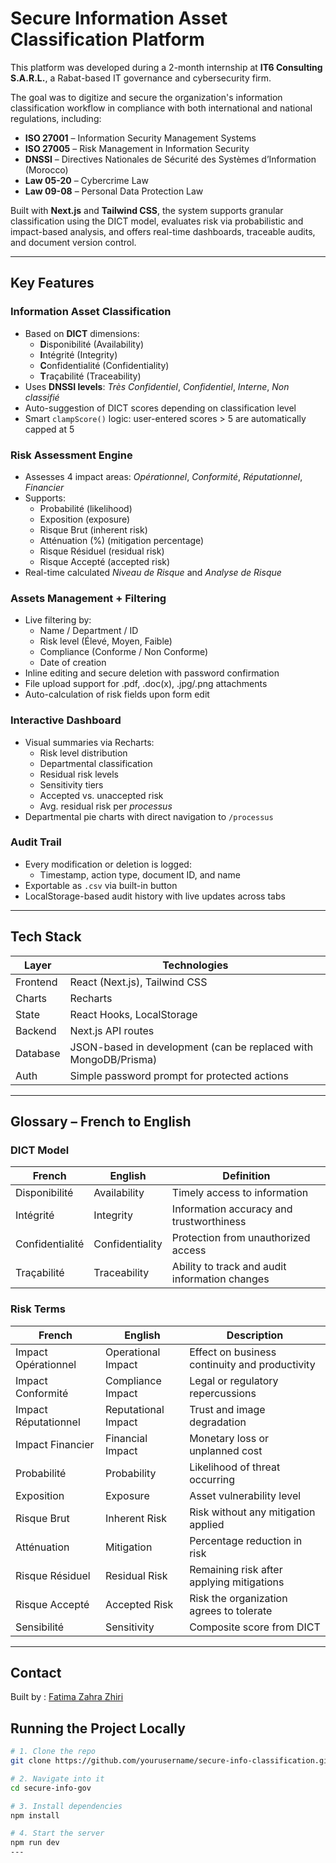 #  Secure Information Asset Classification Platform

This platform was developed during a 2-month internship at **IT6 Consulting S.A.R.L.**, a Rabat-based IT governance and cybersecurity firm.

The goal was to digitize and secure the organization's information classification workflow in compliance with both international and national regulations, including:

- **ISO 27001** – Information Security Management Systems
- **ISO 27005** – Risk Management in Information Security
- **DNSSI** – Directives Nationales de Sécurité des Systèmes d’Information (Morocco)
- **Law 05-20** – Cybercrime Law
- **Law 09-08** – Personal Data Protection Law

Built with **Next.js** and **Tailwind CSS**, the system supports granular classification using the DICT model, evaluates risk via probabilistic and impact-based analysis, and offers real-time dashboards, traceable audits, and document version control.

---

##  Key Features

### Information Asset Classification
- Based on **DICT** dimensions:
  - **D**isponibilité (Availability)
  - **I**ntégrité (Integrity)
  - **C**onfidentialité (Confidentiality)
  - **T**raçabilité (Traceability)
- Uses **DNSSI levels**: _Très Confidentiel_, _Confidentiel_, _Interne_, _Non classifié_
- Auto-suggestion of DICT scores depending on classification level
- Smart `clampScore()` logic: user-entered scores > 5 are automatically capped at 5

### Risk Assessment Engine
- Assesses 4 impact areas: _Opérationnel_, _Conformité_, _Réputationnel_, _Financier_
- Supports:
  - Probabilité (likelihood)
  - Exposition (exposure)
  - Risque Brut (inherent risk)
  - Atténuation (%) (mitigation percentage)
  - Risque Résiduel (residual risk)
  - Risque Accepté (accepted risk)
- Real-time calculated *Niveau de Risque* and *Analyse de Risque*

###  Assets Management + Filtering
- Live filtering by:
  -  Name / Department / ID
  -  Risk level (Élevé, Moyen, Faible)
  - Compliance (Conforme / Non Conforme)
  - Date of creation
- Inline editing and secure deletion with password confirmation
- File upload support for .pdf, .doc(x), .jpg/.png attachments
- Auto-calculation of risk fields upon form edit

### Interactive Dashboard
- Visual summaries via Recharts:
  - Risk level distribution
  - Departmental classification
  - Residual risk levels
  - Sensitivity tiers
  - Accepted vs. unaccepted risk
  - Avg. residual risk per *processus*
- Departmental pie charts with direct navigation to `/processus`

### Audit Trail
- Every modification or deletion is logged:
  - Timestamp, action type, document ID, and name
- Exportable as `.csv` via built-in button
- LocalStorage-based audit history with live updates across tabs

---

## Tech Stack

| Layer | Technologies |
|-------|--------------|
| Frontend | React (Next.js), Tailwind CSS |
| Charts | Recharts |
| State | React Hooks, LocalStorage |
| Backend | Next.js API routes |
| Database | JSON-based in development (can be replaced with MongoDB/Prisma) |
| Auth | Simple password prompt for protected actions |

---

##  Glossary – French to English

###  DICT Model
| French              | English          | Definition |
|---------------------|------------------|------------|
| Disponibilité        | Availability      | Timely access to information |
| Intégrité            | Integrity         | Information accuracy and trustworthiness |
| Confidentialité      | Confidentiality   | Protection from unauthorized access |
| Traçabilité          | Traceability      | Ability to track and audit information changes |

###  Risk Terms
| French               | English              | Description |
|----------------------|----------------------|-------------|
| Impact Opérationnel   | Operational Impact    | Effect on business continuity and productivity |
| Impact Conformité     | Compliance Impact     | Legal or regulatory repercussions |
| Impact Réputationnel  | Reputational Impact   | Trust and image degradation |
| Impact Financier      | Financial Impact      | Monetary loss or unplanned cost |
| Probabilité           | Probability           | Likelihood of threat occurring |
| Exposition            | Exposure              | Asset vulnerability level |
| Risque Brut           | Inherent Risk         | Risk without any mitigation applied |
| Atténuation           | Mitigation            | Percentage reduction in risk |
| Risque Résiduel       | Residual Risk         | Remaining risk after applying mitigations |
| Risque Accepté        | Accepted Risk         | Risk the organization agrees to tolerate |
| Sensibilité           | Sensitivity           | Composite score from DICT |

---

##  Contact

Built by : [Fatima Zahra Zhiri](https://www.linkedin.com/in/fatima-zahra-zhiri-722046274/)  
## Running the Project Locally

```bash
# 1. Clone the repo
git clone https://github.com/yourusername/secure-info-classification.git

# 2. Navigate into it
cd secure-info-gov

# 3. Install dependencies
npm install

# 4. Start the server
npm run dev
---

